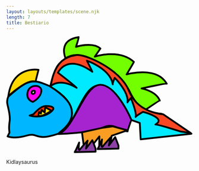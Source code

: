 ```yaml
---
layout: layouts/templates/scene.njk
length: 7
title: Bestiario
---
```


<svg xmlns="http://www.w3.org/2000/svg" xml:space="preserve" style="fill-rule:evenodd;clip-rule:evenodd;stroke-linecap:round;stroke-linejoin:round;stroke-miterlimit:1.5" viewBox="0 0 177 111">
<path d="M697.145 333.017S580.189 312.783 561.14 451.681c.622-1.047 88.106-81.068 122.666-64.667-.127-2.229 13.339-53.997 13.339-53.997Z" style="fill:#ffd900;stroke:#000;stroke-width:8px" transform="matrix(.21006 0 0 .21006 -115.907 -38.163)"/><path d="M561.145 453.684s-4.737 9.161-5.339 23.997c-.601 14.836 16.479 55.674 11.336 86.669-5.143 30.995-.666 51.334-.666 51.334l-8.67 17.33s27.901 13.089 84.67-3.33c56.768-16.42 34.614 27.015 141.335-8 59.316-20.508 70.631-80.19 59.995-120.003-10.635-39.812-90.661-92.664-90.661-92.664s-50.625-23.792-70.672-23.336c-20.047.456-36.612-7.169-121.328 68.003Z" style="fill:#00b7ff;stroke:#000;stroke-width:8px" transform="matrix(.21006 0 0 .21006 -115.907 -38.163)"/><path d="M749.806 408.348s19.748-88.597 42.667-103.334c22.919-14.737 53.18-90.859 202.672 16.003 149.495 106.862 111.265 164.352 184.665 191.997 73.39 27.646 63.82 10.065 82 23.336 18.18 13.271 124 84.667 124 84.667l-228.67 25.333-4-74-38.66-13.333S1050.36 396.52 969.145 402.35c-81.219 5.831-104.18 192.748-179.336 214.667.299-3.042 154.362-92.732-40.003-208.669Z" style="fill:#00eaff;stroke:#000;stroke-width:8px" transform="matrix(.21006 0 0 .21006 -115.907 -38.163)"/><path d="M818.927 281.131s-37.686-81.643 59.549-95.447c1.471.984-12.665 44-12.665 44s74.222-24.599 109.995 7.33c.852-1.135-25.328 36.67-25.328 36.67s108.682-36.99 175.992 23.33c1.65.446-32.66 56.67-32.66 56.67s134.15-39.758 180.67 42c-3.9-2.722-113.34 21.33-113.34 21.33s65.39 11.008 82 54.67c-2.5-.714-62 40-62 40s-37.72-5.776-72-78c-34.27-72.224-130.12-126.391-161.998-144-31.877-17.61-81.776-38.75-128.215-8.553Z" style="fill:#74ff00;stroke:#000;stroke-width:8px" transform="matrix(.21006 0 0 .21006 -115.907 -38.163)"/><path d="M785.14 622.348s145.52-3.302 200.005-28.664c54.485-25.362 75.235 13.752 113.335 16.666-.62-3.557 16.66-52 16.66-52s-68.56-160.995-141.331-158c-72.766 2.995-116.128 201.498-188.669 221.998Z" style="fill:#a623d0;stroke:#000;stroke-width:8px" transform="matrix(.21006 0 0 .21006 -115.907 -38.163)"/><path d="m892.84 614.532 8.305 63.152h34.664l35.336-44.667-.669 43.333 49.334.667 6.68-46.828 71.32-24.505-66-18.003-50.668 7.336-88.302 19.515Z" style="fill:#fa9e23;stroke:#000;stroke-width:8px" transform="matrix(.21006 0 0 .21006 -115.907 -38.163)"/><path d="m657.142 539.017 17.334-6s29.432-35.537 53.333-36.667c23.901-1.13 57.458 4.633 18.002 31.334-39.455 26.7-88.669 11.333-88.669 11.333Z" style="fill:#ff2c00;stroke:#000;stroke-width:8px" transform="matrix(.21006 0 0 .21006 -115.907 -38.163)"/><path d="M671.142 477.684s-32.586-9.412-22.666-46c9.919-36.589 65.58-32.425 61.335-1.334-4.244 31.091-38.669 47.334-38.669 47.334Z" style="fill:#ff00f0;stroke:#000;stroke-width:8px" transform="matrix(.21006 0 0 .21006 -115.907 -38.163)"/><path d="M668.473 429.014s-6.643 12.466 4.005 12.67c10.649.203 13.659-20.92-4.005-12.67Z" style="fill:#fff;stroke:#000;stroke-width:8px" transform="matrix(.21006 0 0 .21006 -115.907 -38.163)"/><path d="m695.811 541.017 4-18 8 7.333 3.334-16.666 13.995 11.997 2.002-23.997 28.003 15.333s-39.378 28.482-59.334 24Z" style="fill:#ffdf00;stroke:#000;stroke-width:8px" transform="matrix(.21006 0 0 .21006 -115.907 -38.163)"/><path d="M561.811 457.017s36.636-40.104 116.665 7.333c-.329-2.836-84-68-84-68s37.617-87.528 154.669-4c-.438-2.802-24.667-50-24.667-50s105.753 36.214 116.664 106.667c-1.573-3.078 8.669-29.333 8.669-29.333s65.016 63.734 57.334 110.666c-1.599-.213 15.331-20 15.331-20s28.622 68.25 21.333 85.334c-.417-3.396 33.331-22.67 33.331-22.67s108.38 27.578 56 56.67c3.09-3.334 114 32 114 32l45.34 6.666-124.67-84.669s-114.217-4.529-153.332-104.664c-39.114-100.135-199.854-167.688-238.002-162-38.149 5.687-97.154 20.445-114.665 140Z" style="fill:#fa4723;stroke:#000;stroke-width:8px" transform="matrix(.21006 0 0 .21006 -75.922 -48.744)"/><path d="m675.809 743.017 14.002-32s-6.565 44.01 3.331 31.333 34.669-40 34.669-40l-7.335 36 28.669-38 14.666 38v14l-94.002 2 6-11.333Z" style="fill:#8d40a6;stroke:#000;stroke-width:8px" transform="matrix(.21006 0 0 .21006 -75.922 -48.744)"/><path d="m675.809 743.017 14.002-32s-6.565 44.01 3.331 31.333 34.669-40 34.669-40l-7.335 36 28.669-38 14.666 38v14l-94.002 2 6-11.333Z" style="fill:#8d40a6;stroke:#000;stroke-width:8px" transform="matrix(.21006 0 0 .21006 -54.294 -51.661)"/>
</svg>


Kidlaysaurus


